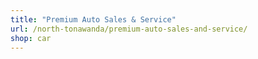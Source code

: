 ```yaml
---
title: "Premium Auto Sales & Service"
url: /north-tonawanda/premium-auto-sales-and-service/
shop: car
---
```

